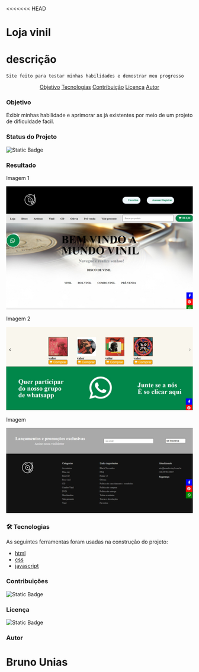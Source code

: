 <<<<<<< HEAD
# Loja vinil

# descrição
 
    Site feito para testar minhas habilidades e demostrar meu progresso
    
<p align="center">
 <a href="#objetivo">Objetivo</a> 
 <a href="#tecnologias">Tecnologias</a> 
 <a href="#contribuicao">Contribuição</a> 
 <a href="#licenc-a">Licença</a> 
 <a href="#autor">Autor</a>
</p>

### Objetivo

 Exibir minhas habilidade e aprimorar as já existentes por meio de um projeto de dificuldade facil.

### Status do Projeto

 ![Static Badge](https://img.shields.io/badge/status-construção-orange) 


### Resultado 

Imagem 1

<img src="src/captura/Captura de tela_1-7-2025_212336_.jpeg" alt="">

Imagem 2

<img src="src/captura/Captura de tela_1-7-2025_212451_.jpeg" alt="">

Imagem

<img src="src/captura/Captura de tela_1-7-2025_212534_.jpeg" alt="">


### 🛠 Tecnologias

As seguintes ferramentas foram usadas na construção do projeto:

- [html](https://www.w3.org/html/)
- [css](https://www.w3.org/Style/CSS/Overview.en.html)
- [javascript](https://www.javascript.com/)

### Contribuições

![Static Badge](https://img.shields.io/badge/forks-0-green)

### Licença

![Static Badge](https://img.shields.io/badge/license-MIT-blue) 

### Autor
Bruno Unias
=======
